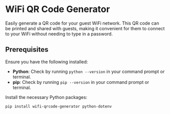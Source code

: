 # WiFi QR Code Generator

Easily generate a QR code for your guest WiFi network. This QR code can be printed and shared with guests, making it convenient for them to connect to your WiFi without needing to type in a password.

## Prerequisites

Ensure you have the following installed:

- **Python**: Check by running `python --version` in your command prompt or terminal.
- **pip**: Check by running `pip --version` in your command prompt or terminal.

Install the necessary Python packages:

```bash
pip install wifi-qrcode-generator python-dotenv
```
